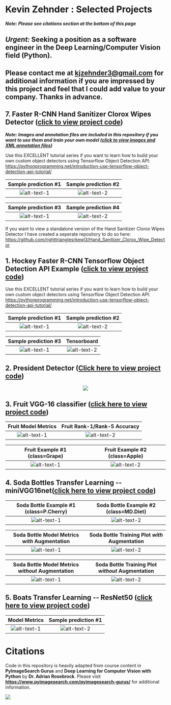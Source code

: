 # Kevin Zehnder : Selected Projects
***Note: Please see citations section at the bottom of this page***

## ***Urgent:*** Seeking a position as a software engineer in the Deep Learning/Computer Vision field (Python). 

## Please contact me at kjzehnder3@gmail.com for additional information if you are impressed by this project and feel that I could add value to your company. Thanks in advance.

## 7. Faster R-CNN Hand Sanitizer Clorox Wipes Detector ([click to view project code](7_SANITIZER/))

***Note: Images and annotation files are included in this repository if you want to use them and train your own model ([click to view images and XML annotation files](7_SANITIZER/images))*** 

Use this EXCELLENT tutorial series if you want to learn how to build your own custom object detectors using Tensorflow Object Detection API: https://pythonprogramming.net/introduction-use-tensorflow-object-detection-api-tutorial/

 Sample prediction #1      |  Sample prediction #2
:-------------------------:|:-------------------------:
![alt-text-1](docs/jpegs/7_sanitizer/usage2.png "title-1") | ![alt-text-2](docs/jpegs/7_sanitizer/usage1.png "title-2")

 Sample prediction #3      |  Sample prediction #4 
:-------------------------:|:-------------------------:
![alt-text-1](docs/jpegs/7_sanitizer/usage3.png "title-1") | ![alt-text-2](docs/jpegs/7_sanitizer/usage4.png "title-2")

If you want to view a standalone version of the Hand Sanitizer Clorox Wipes Detector I have created a seperate repository to do so here: https://github.com/righttrianglesrkewl3/Hand_Sanitizer_Clorox_Wipe_Detector

## 1. Hockey Faster R-CNN Tensorflow Object Detection API Example ([click to view project code](1_faster_rcnn_tensorflow/))

Use this EXCELLENT tutorial series if you want to learn how to build your own custom object detectors using Tensorflow Object Detection API: https://pythonprogramming.net/introduction-use-tensorflow-object-detection-api-tutorial/

Sample prediction #1      |  Sample prediction #2
:-------------------------:|:-------------------------:
![alt-text-1](docs/jpegs/1_tensor/resized_ten1.png "title-1") | ![alt-text-2](docs/jpegs/1_tensor/resized_ten2.png "title-2")

 Sample prediction #3      |  Tensorboard 
:-------------------------:|:-------------------------:
![alt-text-1](docs/jpegs/1_tensor/resized_individualImage.png "title-1") | ![alt-text-2](docs/jpegs/1_tensor/resized_board_training.png "title-2")

## 2. President Detector ([Click here to view project code](2_president_detector/))

<p align="center">
  <img src="docs/jpegs/2_president/candidates_facial_recognition.jpg">
</p>

## 3. Fruit VGG-16 classifier ([click here to view project code](3_fruit_VGG_feature_extractor_logistic/))

Fruit Model Metrics              |  Fruit Rank-1/Rank-5 Accuracy
:-------------------------:|:-------------------------:
![alt-text-1](docs/jpegs/3_fruit_VGG/metrics_fruit_train_feat_extract_logistic.png "title-1") | ![alt-text-2](docs/jpegs/3_fruit_VGG/fruit_rank_5.png "title-2")

Fruit Example #1 (class=Grape)                |  Fruit Example #2 (class=Apple)
:-------------------------:|:-------------------------:
![alt-text-1](docs/jpegs/3_fruit_VGG/0cf98cfa41c1ea17.jpg "title-1") | ![alt-text-2](docs/jpegs/3_fruit_VGG/0a8e8c51f6e6b723.jpg "title-2")

## 4. Soda Bottles Transfer Learning -- miniVGG16net([click here to view project code](4_sodas_miniVGGnet_augmentation/))

Soda Bottle Example #1 (class=P.Cherry)            |  Soda Bottle Example #2 (class=MD.Diet)
:-------------------------:|:-------------------------:
![alt-text-1](docs/jpegs/4_soda_miniVGG/1278.jpg "model-metrics") | ![alt-text-2](docs/jpegs/4_soda_miniVGG/1672.jpg "title-2")

Soda Bottle Model Metrics ***with*** Augmentation            |  Soda Bottle Training Plot ***with*** Augmentation
:-------------------------:|:-------------------------:
![alt-text-1](docs/jpegs/4_soda_miniVGG/metrics_soda_augmented.png "model-metrics") | ![alt-text-2](docs/jpegs/4_soda_miniVGG/vgg16net_augmentation_soda_training_plot.png "training-plot")

Soda Bottle Model Metrics ***without*** Augmentation            |  Soda Bottle Training Plot ***without*** Augmentation
:-------------------------:|:-------------------------:
![alt-text-1](docs/jpegs/4_soda_miniVGG/metrics_soda_vgg16net_no_augmentation_notebook_classification_report.png "model-metrics") | ![alt-text-2](docs/jpegs/4_soda_miniVGG/soda_vgg16net_no_augmentation_training_plot.png "title-2")

## 5. Boats Transfer Learning -- ResNet50 ([click here to view project code](5_boats_ResNet50/))

Model Metrics            |  Sample prediction #1
:-------------------------:|:-------------------------:
![alt-text-1](docs/jpegs/5_Boats_ResNet50_Transfer_Learning/metrics_boats_kaggle.png "model-metrics") | ![alt-text-2](doc/jpegs/5_Boats_ResNet50_Transfer_Learning/metrics_boats_kaggle.png "title-2")


# Citations
Code in this repository is heavily adapted from course content in **PyImageSearch Gurus** and **Deep Learning for Computer Vision with Python** by **Dr. Adrian Rosebrock**. Please visit **https://www.pyimagesearch.com/pyimagesearch-gurus/** for additional information.
<p align="left">
  <img src="docs/jpegs/citation.png">
</p>
